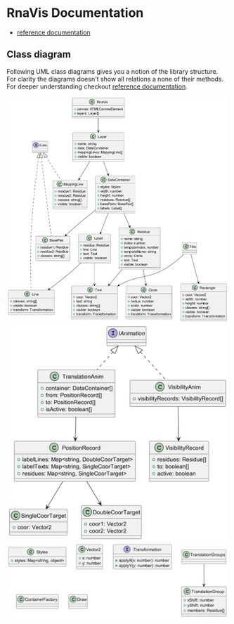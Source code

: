 # RnaVis Documentation

 - [reference documentation](./docs/README.md)

## Class diagram

Following UML class diagrams gives you a notion of the library structure. For
clarity the diagrams doesn't show all relations a none of their methods. For
deeper understanding checkout [reference documentation](./docs/README.md).

![class diagram](./uml/rnavis.png)
![class diagram](./uml/animation.png)
![class diagram](./uml/others.png)
